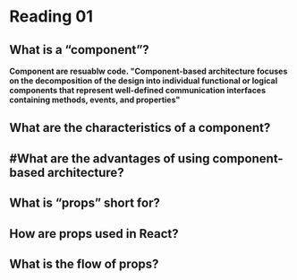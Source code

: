 # Reading 01

## What is a “component”?

**Component are resuablw code. "Component-based architecture focuses on the decomposition of the design into individual functional or logical components that represent well-defined communication interfaces containing methods, events, and properties"**


## What are the characteristics of a component?


## #What are the advantages of using component-based architecture?


## What is “props” short for?



## How are props used in React?



## What is the flow of props?

